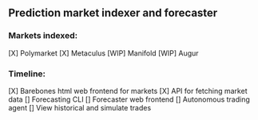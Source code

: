 
## Prediction market indexer and forecaster

### Markets indexed: 
[X] Polymarket
[X] Metaculus
[WIP] Manifold
[WIP] Augur

### Timeline:
[X] Barebones html web frontend for markets 
[X] API for fetching market data
[] Forecasting CLI
[] Forecaster web frontend
[] Autonomous trading agent
[] View historical and simulate trades
